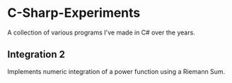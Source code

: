 # C-Sharp-Experiments
A collection of various programs I've made in C# over the years.

## Integration 2
Implements numeric integration of a power function using a Riemann Sum.

